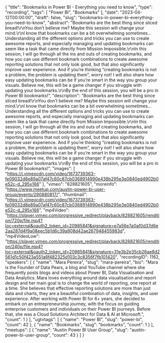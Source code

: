 {
  "title": "Bookmarks in Power BI - Everything you need to know",
  "type": "recording",
  "tags": [
    "Power BI",
    "Bookmarks"
  ],
  "date": "2023-04-12T00:00:00",
  "draft": false,
  "slug": "bookmarks-in-power-bi-everything-you-need-to-know",
  "abstract": "Bookmarks are the best thing since sliced bread!\r\nYou don’t believe me? Maybe this session will change your mind.\r\nI know that bookmarks can be a bit overwhelming sometimes… Understanding all the different options and tricks you can use to create awesome reports, and especially managing and updating bookmarks can seem like a task that came directly from Mission Impossible.\r\nIn this session, I will go through all the ins and outs of creating bookmarks, and how you can use different bookmark combinations to create awesome reporting solutions that not only look good, but that also significantly improve user experience. And if you’re thinking “creating bookmarks is not a problem, the problem is updating them”, worry not! I will also share how easy updating bookmarks can be if you’re smart in the way you group your visuals. Believe me, this will be a game changer if you struggle with updating your bookmarks.\r\nBy the end of this session, you will be a pro in Power BI bookmarks!",
  "description": "Bookmarks are the best thing since sliced bread!\r\nYou don’t believe me? Maybe this session will change your mind.\r\nI know that bookmarks can be a bit overwhelming sometimes… Understanding all the different options and tricks you can use to create awesome reports, and especially managing and updating bookmarks can seem like a task that came directly from Mission Impossible.\r\nIn this session, I will go through all the ins and outs of creating bookmarks, and how you can use different bookmark combinations to create awesome reporting solutions that not only look good, but that also significantly improve user experience. And if you’re thinking “creating bookmarks is not a problem, the problem is updating them”, worry not! I will also share how easy updating bookmarks can be if you’re smart in the way you group your visuals. Believe me, this will be a game changer if you struggle with updating your bookmarks.\r\nBy the end of this session, you will be a pro in Power BI bookmarks!",
  "images": [
    "https://i.vimeocdn.com/video/1673739363-fe09032d8e89a07af47c60c87cb0368914990e438b295e3e0840ed4902b0e52c-d_295x166"
  ],
  "vimeo": "828821605",
  "moreinfo": "https://www.meetup.com/austin-power-bi-user-group/events/290880817/",
  "thumbnail": "https://i.vimeocdn.com/video/1673739363-fe09032d8e89a07af47c60c87cb0368914990e438b295e3e0840ed4902b0e52c-d_295x166",
  "mp4Video": "https://player.vimeo.com/progressive_redirect/playback/828821605/rendition/720p/file.mp4?loc=external&oauth2_token_id=20985841&signature=e7a56e7a0af0d37d6e2aa287d4f9a08eec5b1d6c39a908d42ae267948455983d",
  "mp4VideoLow": "https://player.vimeo.com/progressive_redirect/playback/828821605/rendition/240p/file.mp4?loc=external&oauth2_token_id=20985841&signature=31e3b2e35cb26ae8d2561d1c50f423a551a6f482325d103c3c8356f7fb101420",
  "recordingID": 1162,
  "speakers": [
    {
      "name": "Mara Pereira",
      "slug": "mara-pereira",
      "bio": "Mara is the Founder of Data Pears, a blog and YouTube channel where she frequently posts blogs and videos about Power BI, Data Visualisation and Data Analytics. Mara loves everything around data visualisation and report design and her main goal is to change the world of reporting, one report at a time. She believes that effective reporting solutions are more than just data and charts, they are a beautiful combination of data, insights, and user experience. After working with Power BI for 6+ years, she decided to embark on an entrepreneurship journey, with the focus on guiding enterprise customers and individuals on their Power BI journeys. Before that, she was a Cloud Solutions Architect for Data & AI at Microsoft.",
      "count": 1
    }
  ],
  "ugtvtags": [
    {
      "name": "Power BI",
      "slug": "power-bi",
      "count": 42
    },
    {
      "name": "Bookmarks",
      "slug": "bookmarks",
      "count": 1
    }
  ],
  "meetups": [
    {
      "name": "Austin Power BI User Group",
      "slug": "austin-power-bi-user-group",
      "count": 43
    }
  ]
}